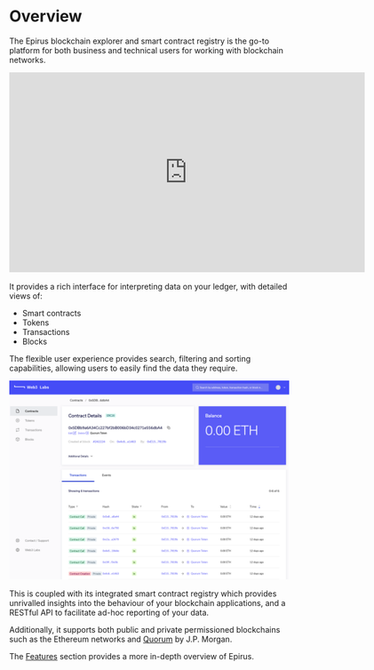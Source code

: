# Overview

The Epirus blockchain explorer and smart contract registry is the go-to platform for both
business and technical users for working with blockchain networks.

<iframe src="https://player.vimeo.com/video/333204985" width="640" height="360" frameborder="0" allow="autoplay; fullscreen" allowfullscreen></iframe>

It provides a rich interface for interpreting data on your ledger, with detailed views of:

- Smart contracts
- Tokens
- Transactions
- Blocks

The flexible user experience provides search, filtering and sorting capabilities, allowing users 
to easily find the data they require.

![Epirus screenshot](img/contract_details.png)

This is coupled with its integrated smart contract registry which provides unrivalled insights 
into the behaviour of your blockchain applications, and a RESTful API to facilitate ad-hoc 
reporting of your data.

Additionally, it supports both public and private permissioned blockchains such as the 
Ethereum networks and [Quorum](https://github.com/jpmorganchase/quorum) by J.P. Morgan.

The [Features](features.md) section provides a more in-depth overview of Epirus.
